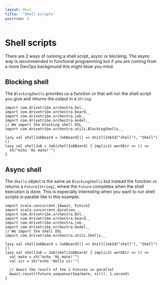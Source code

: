 ```yaml
---
layout: docs
title:  "Shell scripts"
position: 5
---
```


# Shell scripts

There are 2 ways of running a shell script, async or blocking. The async way is recommended in functional programming
but if you are coming from a more DevOps background this might blow you mind.

## Blocking shell

The `BlockingShells` provides us a function `sh` that will run the shell script you give and returns the output in a
`String`:
```tut:silent
import com.drivetribe.orchestra.Dsl._
import com.drivetribe.orchestra.board._
import com.drivetribe.orchestra.job._
import com.drivetribe.orchestra.model._
// We import the blocking shell DSL
import com.drivetribe.orchestra.utils.BlockingShells._

lazy val shellJobBoard = JobBoard[() => Unit](JobId("shell"), "Shell")()
lazy val shellJob = Job(shellJobBoard) { implicit workDir => () =>
  sh("echo 'Hi mate!'")
}
```

## Async shell

The `Shells` object is the same as `BlockingShells` but instead the function `sh` returns a `Future[String]`, where
the `Future` completes when the shell execution is done. This is especially interesting when you want to run shell
scripts in parallel like in this example:
```tut:silent
import scala.concurrent.{Await, Future}
import scala.concurrent.duration._
import com.drivetribe.orchestra.Dsl._
import com.drivetribe.orchestra.board._
import com.drivetribe.orchestra.job._
import com.drivetribe.orchestra.model._
// We import the shell DSL
import com.drivetribe.orchestra.utils.Shells._

lazy val shellJobBoard = JobBoard[() => Unit](JobId("shell"), "Shell")()
lazy val shellJob = Job(shellJobBoard) { implicit workDir => () =>
  val mate = sh("echo 'Hi mate!'")
  val sir = sh("echo 'Hello sir'")
  
  // Await the result of the 2 Futures in parallel
  Await.result(Future.sequence(Seq(mate, sir)), 1.second)
}
```
